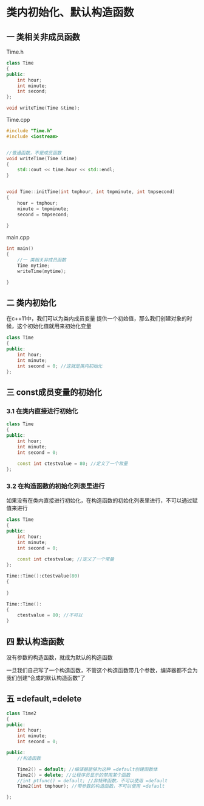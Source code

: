 # 类内初始化、默认构造函数

## 一 类相关非成员函数

Time.h

```c++
class Time
{
public:
	int hour;
	int minute;
	int second;
};

void writeTime(Time &time);
```

Time.cpp

```c++
#include "Time.h"
#include <iostream>


//普通函数，不是成员函数
void writeTime(Time &time)
{
	std::cout << time.hour << std::endl;
}


void Time::initTime(int tmphour, int tmpminute, int tmpsecond)
{
	hour = tmphour;
	minute = tmpminute;
	second = tmpsecond;
	
}
```

main.cpp

```c++
int main()
{
	//一 类相关非成员函数
	Time mytime;
	writeTime(mytime);

}
```

## 二 类内初始化

在c++11中，我们可以为类内成员变量 提供一个初始值，那么我们创建对象的时候，这个初始化值就用来初始化变量

```c++
class Time
{
public:
	int hour;
	int minute;
	int second = 0; //这就是类内初始化
};

```

## 三 const成员变量的初始化

### 3.1 在类内直接进行初始化

```c++
class Time
{
public:
	int hour;
	int minute;
	int second = 0;
	
    const int ctestvalue = 80; //定义了一个常量
};
```

### 3.2 在构造函数的初始化列表里进行

如果没有在类内直接进行初始化，在构造函数的初始化列表里进行，不可以通过赋值来进行

```c++
class Time
{
public:
	int hour;
	int minute;
	int second = 0;
	
    const int ctestvalue; //定义了一个常量
};

Time::Time():ctestvalue(80)
{
	
}

Time::Time():
{
	ctestvalue = 80; //不可以
}
```

## 四 默认构造函数

没有参数的构造函数，就成为默认的构造函数

一旦我们自己写了一个构造函数，不管这个构造函数带几个参数，编译器都不会为我们创建“合成的默认构造函数”了 

## 五 =default,=delete

```c++
class Time2
{
public:
	int hour;
	int minute;
	int second = 0;

public:
	//构造函数

	Time2() = default; //编译器能够为这种 =default创建函数体
	Time2() = delete; //让程序员显示的禁用某个函数
	//int ptfunc() = default; //非特殊函数，不可以使用 =default
	Time2(int tmphour); //带参数的构造函数，不可以使用 =default

};
```

